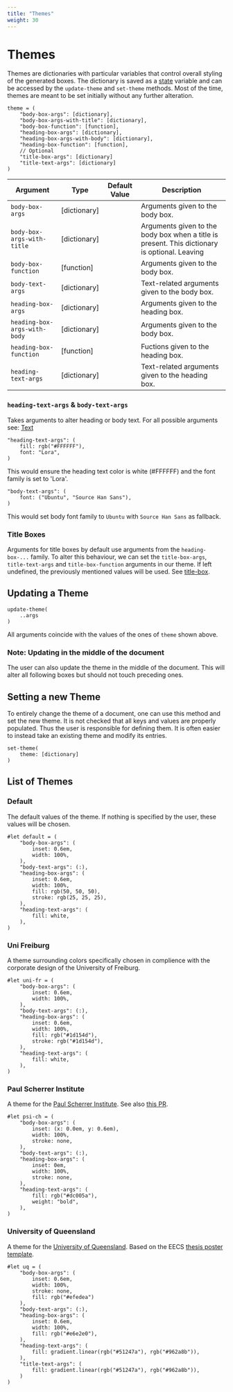 ```yaml
---
title: "Themes"
weight: 30
---
```


# Themes
Themes are dictionaries with particular variables that control overall styling of the generated boxes.
The dictionary is saved as a [state](https://typst.app/docs/reference/meta/state/) variable and can be accessed by the `update-theme` and `set-theme` methods.
Most of the time, themes are meant to be set initially without any further alteration.
```typst
theme = (
    "body-box-args": [dictionary],
    "body-box-args-with-title": [dictionary],
    "body-box-function": [function],
    "heading-box-args": [dictionary],
    "heading-box-args-with-body": [dictionary],
    "heading-box-function": [function],
    // Optional
    "title-box-args": [dictionary]
    "title-text-args": [dictionary]
)
```
| Argument | Type | Default Value | Description |
| --- | --- | --- | --- |
| `body-box-args` | [dictionary] | | Arguments given to the body box. |
| `body-box-args-with-title` | [dictionary] | | Arguments given to the body box when a title is present. This dictionary is optional. Leaving  |
| `body-box-function` | [function] | | Arguments given to the body box. |
| `body-text-args` | [dictionary] | | Text-related arguments given to the body box. |
| `heading-box-args` | [dictionary] | | Arguments given to the heading box. |
| `heading-box-args-with-body` | [dictionary] | | Arguments given to the body box. |
| `heading-box-function` | [function] | | Fuctions given to the heading box. |
| `heading-text-args` | [dictionary] | | Text-related arguments given to the heading box. |


### `heading-text-args` & `body-text-args`
Takes arguments to alter heading or body text.
For all possible arguments see: [Text](https://typst.app/docs/reference/text/text/)

```typst
"heading-text-args": (
    fill: rgb("#FFFFFF"),
    font: "Lora",
)
```
This would ensure the heading text color is white (#FFFFFF) and the font family is set to 'Lora'.

```typst
"body-text-args": (
    font: ("Ubuntu", "Source Han Sans"),
)
```
This would set body font family to `Ubuntu` with `Source Han Sans` as fallback.

### Title Boxes

Arguments for title boxes by default use arguments from the `heading-box-...` family.
To alter this behaviour, we can set the `title-box-args`, `title-text-args` and `title-box-function`
arguments in our theme.
If left undefined, the previously mentioned values will be used.
See [title-box](../../examples/title-box/main.pdf).

## Updating a Theme
```typst
update-theme(
    ..args
)
```
All arguments coincide with the values of the ones of `theme` shown above.

### Note: Updating in the middle of the document
The user can also update the theme in the middle of the document.
This will alter all following boxes but should not touch preceding ones.

## Setting a new Theme
To entirely change the theme of a document, one can use this method and set the new theme.
It is not checked that all keys and values are properly populated.
Thus the user is responsible for defining them.
It is often easier to instead take an existing theme and modify its entries.
```typst
set-theme(
    theme: [dictionary]
)
```

## List of Themes
### Default
The default values of the theme. If nothing is specified by the user, these values will be chosen.
```typst
#let default = (
    "body-box-args": (
        inset: 0.6em,
        width: 100%,
    ),
    "body-text-args": (:),
    "heading-box-args": (
        inset: 0.6em,
        width: 100%,
        fill: rgb(50, 50, 50),
        stroke: rgb(25, 25, 25),
    ),
    "heading-text-args": (
        fill: white,
    ),
)
```

### Uni Freiburg
A theme surrounding colors specifically chosen in complience with the corporate design of the University of Freiburg.
```typst
#let uni-fr = (
    "body-box-args": (
        inset: 0.6em,
        width: 100%,
    ),
    "body-text-args": (:),
    "heading-box-args": (
        inset: 0.6em,
        width: 100%,
        fill: rgb("#1d154d"),
        stroke: rgb("#1d154d"),
    ),
    "heading-text-args": (
        fill: white,
    ),
)
```

### Paul Scherrer Institute
A theme for the [Paul Scherrer Institute](https://www.psi.ch/en).
See also [this PR](https://github.com/jonaspleyer/peace-of-posters/pull/3).
```typst
#let psi-ch = (
    "body-box-args": (
        inset: (x: 0.0em, y: 0.6em),
        width: 100%,
        stroke: none,
    ),
    "body-text-args": (:),
    "heading-box-args": (
        inset: 0em,
        width: 100%,
        stroke: none,
    ),
    "heading-text-args": (
        fill: rgb("#dc005a"),
        weight: "bold",
    ),
)
```

### University of Queensland
A theme for the [University of Queensland](https://uq.edu.au/). Based on the EECS [thesis poster template](https://eecs.uq.edu.au/current-students/thesis-coursework-information/assessment).

```typst
#let uq = (
    "body-box-args": (
        inset: 0.6em,
        width: 100%,
        stroke: none,
        fill: rgb("#efedea")
    ),
    "body-text-args": (:),
    "heading-box-args": (
        inset: 0.6em,
        width: 100%,
        fill: rgb("#e6e2e0"),
    ),
    "heading-text-args": (
        fill: gradient.linear(rgb("#51247a"), rgb("#962a8b")),
    ),
    "title-text-args": (
        fill: gradient.linear(rgb("#51247a"), rgb("#962a8b")),
    )
)
```
